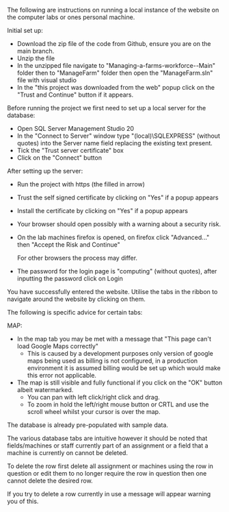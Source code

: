 The following are instructions on running a local instance of the website on the computer labs or ones personal machine.

Initial set up:
 - Download the zip file of the code from Github, ensure you are on the main branch.
 - Unzip the file
 - In the unzipped file navigate to "Managing-a-farms-workforce--Main" folder then to "ManageFarm" folder then open the "ManageFarm.sln" file with visual studio
 - In the "this project was downloaded from the web" popup click on the "Trust and Continue" button if it appears.

Before running the project we first need to set up a local server for the database:
 - Open SQL Server Management Studio 20
 - In the "Connect to Server" window type "(local)\SQLEXPRESS" (without quotes) into the Server name field replacing the existing text present.
 - Tick the "Trust server certificate" box
 - Click on the "Connect" button

After setting up the server:
 - Run the project with https (the filled in arrow)
 - Trust the self signed certificate by clicking on "Yes" if a popup appears
 - Install the certificate by clicking on "Yes" if a popup appears
 - Your browser should open possibly with a warning about a security risk.
  - On the lab machines firefox is opened, on firefox click "Advanced..." then "Accept the Risk and Continue"

     For other browsers the process may differ.
 - The password for the login page is "computing" (without quotes), after inputting the password click on Login

You have successfully entered the website.
Utilise the tabs in the ribbon to navigate around the website by clicking on them.

The following is specific advice for certain tabs:

MAP:
 - In the map tab you may be met with a message that "This page can't load Google Maps correctly"
    - This is caused by a development purposes only version of google maps being used as billing is not configured, in a production environment it is assumed billing would be set up which would make this error not applicable.
 - The map is still visible and fully functional if you click on the "OK" button albeit watermarked.
    - You can pan with left click/right click and drag.
    - To zoom in hold the left/right mouse button or CRTL and use the scroll wheel whilst your cursor is over the map.

The database is already pre-populated with sample data.

The various database tabs are intuitive however it should be noted that fields/machines or staff currently part of an assignment or a field that a machine is currently on cannot be deleted.

To delete the row first delete all assignment or machines using the row in question or edit them to no longer require the row in question then one cannot delete the desired row.

If you try to delete a row currently in use a message will appear warning you of this.
